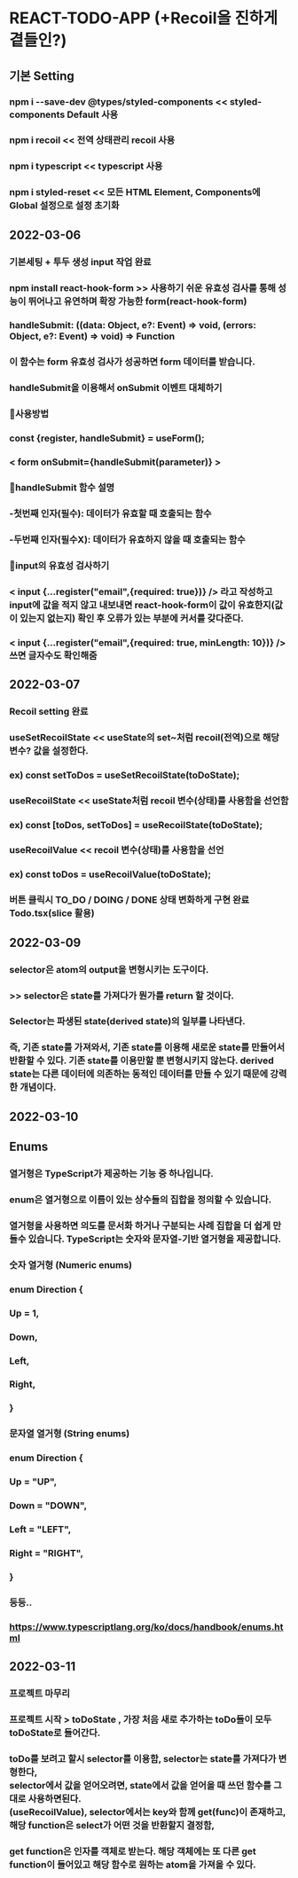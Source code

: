 # REACT-TODO-APP (+Recoil을 진하게 곁들인?)

## 기본 Setting
### npm i --save-dev @types/styled-components << styled-components Default 사용
### npm i recoil << 전역 상태관리 recoil 사용
### npm i typescript << typescript 사용
### npm i styled-reset << 모든 HTML Element, Components에 Global 설정으로 설정 초기화

## 2022-03-06
### 기본세팅 + 투두 생성 input 작업 완료

### npm install react-hook-form >> 사용하기 쉬운 유효성 검사를 통해 성능이 뛰어나고 유연하며 확장 가능한 form(react-hook-form)

### handleSubmit: ((data: Object, e?: Event) => void, (errors: Object, e?: Event) => void) => Function
### 이 함수는 form 유효성 검사가 성공하면 form 데이터를 받습니다.
### handleSubmit을 이용해서 onSubmit 이벤트 대체하기

### 🔶사용방법
### const {register, handleSubmit} = useForm();
### < form onSubmit={handleSubmit(parameter)} >
### 🔶handleSubmit 함수 설명
### -첫번째 인자(필수): 데이터가 유효할 때 호출되는 함수
### -두번째 인자(필수X): 데이터가 유효하지 않을 때 호출되는 함수
### 🔶input의 유효성 검사하기
### < input {...register("email",{required: true})} /> 라고 작성하고 input에 값을 적지 않고 내보내면 react-hook-form이 값이 유효한지(값이 있는지 없는지) 확인 후 오류가 있는 부분에 커서를 갖다준다.
### < input {...register("email",{required: true, minLength: 10})} /> 쓰면 글자수도 확인해줌

## 2022-03-07

### Recoil setting 완료
### useSetRecoilState << useState의 set~처럼 recoil(전역)으로 해당 변수? 값을 설정한다. 
### ex) const setToDos = useSetRecoilState(toDoState);

### useRecoilState << useState처럼 recoil 변수(상태)를 사용함을 선언함
### ex) const [toDos, setToDos] = useRecoilState(toDoState); 

### useRecoilValue << recoil 변수(상태)를 사용함을 선언
### ex) const toDos = useRecoilValue(toDoState); 

### 버튼 클릭시 TO_DO / DOING / DONE 상태 변화하게 구현 완료 Todo.tsx(slice 활용)

## 2022-03-09
### selector은 atom의 output을 변형시키는 도구이다.
### >> selector은 state를 가져다가 뭔가를 return 할 것이다.
### Selector는 파생된 state(derived state)의 일부를 나타낸다.
### 즉, 기존 state를 가져와서, 기존 state를 이용해 새로운 state를 만들어서 반환할 수 있다. 기존 state를 이용만할 뿐 변형시키지 않는다. derived state는 다른 데이터에 의존하는 동적인 데이터를 만들 수 있기 때문에 강력한 개념이다.

## 2022-03-10

## Enums

### 열거형은 TypeScript가 제공하는 기능 중 하나입니다.
### enum은 열거형으로 이름이 있는 상수들의 집합을 정의할 수 있습니다.
### 열거형을 사용하면 의도를 문서화 하거나 구분되는 사례 집합을 더 쉽게 만들수 있습니다. TypeScript는 숫자와 문자열-기반 열거형을 제공합니다.

### 숫자 열거형 (Numeric enums)
### enum Direction {
### Up = 1,
### Down,
### Left,
### Right,
### }

### 문자열 열거형 (String enums)
### enum Direction {
### Up = "UP",
### Down = "DOWN",
### Left = "LEFT",
### Right = "RIGHT",
### }
### 등등..

### https://www.typescriptlang.org/ko/docs/handbook/enums.html

## 2022-03-11
### 프로젝트 마무리
### 프로젝트 시작 > toDoState , 가장 처음 새로 추가하는 toDo들이 모두 toDoState로 들어간다. <br>
### toDo를 보려고 할시 selector를 이용함,  selector는 state를 가져다가 변형한다,<br> selector에서 값을 얻어오려면, state에서 값을 얻어올 때 쓰던 함수를 그대로 사용하면된다. <br>(useRecoilValue),  selector에서는 key와 함께 get(func)이 존재하고, 해당 function은 select가 어떤 것을 반환할지 결정함,<br>
### get function은 인자를 객체로 받는다. 해당 객체에는 또 다른 get function이 들어있고 해당 함수로 원하는 atom을 가져올 수 있다.<br>
